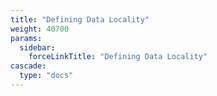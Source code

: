 ```yaml
---
title: "Defining Data Locality"
weight: 40700
params:
  sidebar:
    forceLinkTitle: "Defining Data Locality"
cascade:
  type: "docs"
---
```



